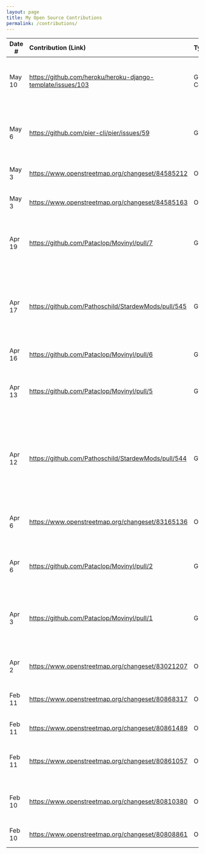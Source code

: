 ```yaml
---
layout: page
title: My Open Source Contributions
permalink: /contributions/
---
```


<!--
Type of the contribution should be "Wikipedia edit", "OpenStreet Map feature", "Documentation", "Course website", "Blog",
"Browse Add-on", etc.

The description should include a brief summary of what you did.

Replace the first row with your own contribution.

-->

| Date #       | Contribution (Link)  | Type  | Description |
|---|:---|:---|:---|
| May 10 |           https://github.com/heroku/heroku-django-template/issues/103 |                     Github Issue Comment |                     Requested to be assigned upgrading the template from django 2.0 to 3.0 |
| May 6 |            https://github.com/pier-cli/pier/issues/59 |                     Github Issue |                     Raised an issue asking about the configuration of the pier tool upon installation |
| May 3 |            https://www.openstreetmap.org/changeset/84585212 |                     OpenStreetMap |                    Added parks in Sector 4 Malviya Naga |
| May 3 |            https://www.openstreetmap.org/changeset/84585163 |                     OpenStreetMap |                    Added St. Edmund's Malviya Nagar School |
| Apr 19 |            https://github.com/Pataclop/Movinyl/pull/7 |                     Github |                     Parallelized a nested for loop using OpenMP and achieved 2x speedup |
| Apr 17 |            https://github.com/Pathoschild/StardewMods/pull/545 |                     Github |                     Added zh translations for unrevealed villagers and unrevealed items in Stardew Valley Lookup Anything mod |
| Apr 16 |            https://github.com/Pataclop/Movinyl/pull/6 |                     Github |                     Revamped README file |
| Apr 13 |            https://github.com/Pataclop/Movinyl/pull/5 |                     Github |                     Revamped a script that handles running commands for the final display |
| Apr 12 |            https://github.com/Pathoschild/StardewMods/pull/544 |                     Github |                     Translate shipping-bin.store and shipping-bin.take in zh.json in StardewValley Chests Anywhere mod |
| Apr 6 |            https://www.openstreetmap.org/changeset/83165136 |                     OpenStreetMap |                     Added Satkar Shopping Center in Sector 2, Malviya Nagar |
| Apr 6 |            https://github.com/Pataclop/Movinyl/pull/2 |                     Github |                     Added gitignore and changed disk width to macro |
| Apr 3 |            https://github.com/Pataclop/Movinyl/pull/1 |                     Github |                     Helped rebrand open-source project to Movinyl by changing name and adding logo |
| Apr 2 |            https://www.openstreetmap.org/changeset/83021207 |                     OpenStreetMap |                     Added Sector 2 Park [Malviya Nagar Jaipur] |
| Feb 11 |            https://www.openstreetmap.org/changeset/80868317 |                     OpenStreetMap |                     Added Jumeirah Beach Resort on Saadiyat |
| Feb 11 |            https://www.openstreetmap.org/changeset/80861489 |                     OpenStreetMap |                     updated st. regis saadiyat restaurants |
| Feb 11 |            https://www.openstreetmap.org/changeset/80861057 |                     OpenStreetMap |                     Updated names of convenience store and pizzeria |
| Feb 10 |            https://www.openstreetmap.org/changeset/80810380 |                     OpenStreetMap |                     Added Sinolink Garden and surrounding areas |
| Feb 10 |            https://www.openstreetmap.org/changeset/80808861 |                     OpenStreetMap |                     Added QSI Secondary school |
                    
